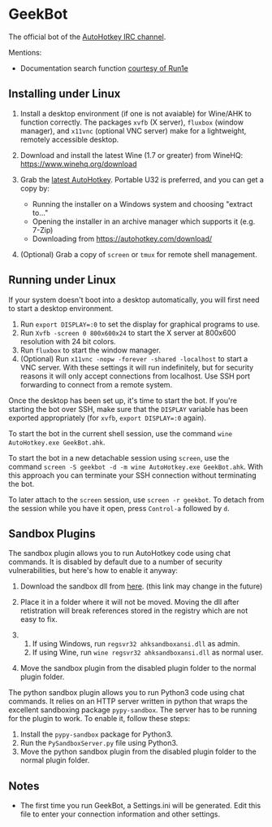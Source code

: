 GeekBot
=======

The official bot of the [AutoHotkey IRC channel](https://autohotkey.com/boards/viewtopic.php?f=5&t=59).


Mentions:

* Documentation search function [courtesy of
	Run1e](https://autohotkey.com/boards/viewtopic.php?f=6&t=28677)


Installing under Linux
----------------------

1. Install a desktop environment (if one is not avaiable) for Wine/AHK to
   function correctly. The packages `xvfb` (X server), `fluxbox`
   (window manager), and `x11vnc` (optional VNC server) make for a lightweight,
   remotely accessible desktop.

2. Download and install the latest Wine (1.7 or greater) from WineHQ:
   https://www.winehq.org/download

3. Grab the [latest AutoHotkey](https://github.com/Lexikos/AutoHotkey_L/releases/latest).
   Portable U32 is preferred, and you can get a copy by:
   * Running the installer on a Windows system and choosing "extract to..."
   * Opening the installer in an archive manager which supports it (e.g. 7-Zip)
   * Downloading from https://autohotkey.com/download/

4. (Optional) Grab a copy of `screen` or `tmux` for remote shell management.


Running under Linux
-------------------

If your system doesn't boot into a desktop automatically, you will first
need to start a desktop environment.

1. Run `export DISPLAY=:0` to set the display for graphical programs to use.
2. Run `Xvfb -screen 0 800x600x24` to start the X server at 800x600 resolution
   with 24 bit colors.
3. Run `fluxbox` to start the window manager.
4. (Optional) Run `x11vnc -nopw -forever -shared -localhost` to start a VNC
   server. With these settings it will run indefinitely, but for security
   reasons it will only accept connections from localhost. Use SSH port
   forwarding to connect from a remote system.

Once the desktop has been set up, it's time to start the bot. If you're
starting the bot over SSH, make sure that the `DISPLAY` variable has been
exported appropriately (for `xvfb`, `export DISPLAY=:0` again).

To start the bot in the current shell session, use the command
`wine AutoHotkey.exe GeekBot.ahk`.

To start the bot in a new detachable session using `screen`, use the command
`screen -S geekbot -d -m wine AutoHotkey.exe GeekBot.ahk`. With this approach
you can terminate your SSH connection without terminating the bot.

To later attach to the `screen` session, use `screen -r geekbot`. To detach
from the session while you have it open, press `Control-a` followed by `d`.


Sandbox Plugins
---------------

The sandbox plugin allows you to run AutoHotkey code using chat commands.
It is disabled by default due to a number of security vulnerabilities,
but here's how to enable it anyway:

1. Download the sandbox dll from
   [here](http://www.golguppe.com/autohotkey/sandbox/ahksandboxansi.dll).
   (this link may change in the future)

2. Place it in a folder where it will not be moved. Moving the dll after
   retistration will break references stored in the registry which are
   not easy to fix.

3. 1. If using Windows, run `regsvr32 ahksandboxansi.dll` as admin.
   2. If using Wine, run `wine regsvr32 ahksandboxansi.dll` as normal user.

4. Move the sandbox plugin from the disabled plugin folder to the normal
   plugin folder.


The python sandbox plugin allows you to run Python3 code using chat commands.
It relies on an HTTP server written in python that wraps the excellent
sandboxing package `pypy-sandbox`. The server has to be running for the
plugin to work. To enable it, follow these steps:

1. Install the `pypy-sandbox` package for Python3.
2. Run the `PySandboxServer.py` file using Python3.
3. Move the python sandbox plugin from the disabled plugin folder to
   the normal plugin folder.


Notes
-----

* The first time you run GeekBot, a Settings.ini will be generated. Edit
  this file to enter your connection information and other settings.

